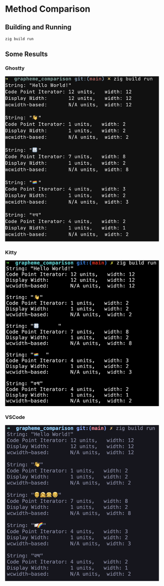 # Method Comparison

## Building and Running

```bash
zig build run
```

## Some Results

### Ghostty

![Ghostty](./results/ghostty.png)

### Kitty

![Kitty](./results/kitty.png)

### VSCode

![vscode](./results/vscode.png)
